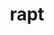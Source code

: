 ---
category: 4-letters
denotation: null
name: rapt
reference_link: https://www.etymonline.com/word/rapt
root_language: null
root_name: null
title: rapt
type: free
word_sums:
- respelling: rapt
  sum: 'Rapt + '
---